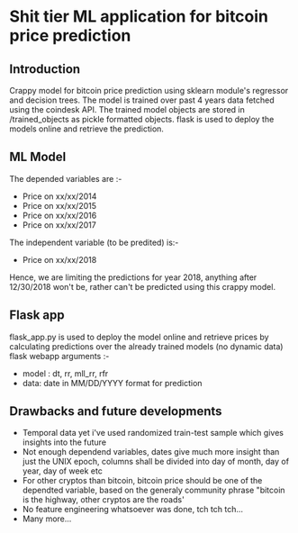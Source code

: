# Shit tier ML application for bitcoin price prediction

## Introduction
Crappy model for bitcoin price prediction using sklearn module's regressor and decision trees. The model is trained over past 4 years data fetched using the coindesk API. The trained model objects are stored in /trained_objects as pickle formatted objects. 
flask is used to deploy the models online and retrieve the prediction.

## ML Model
The depended variables are :-
- Price on xx/xx/2014
- Price on xx/xx/2015
- Price on xx/xx/2016
- Price on xx/xx/2017

The independent variable (to be predited) is:-
- Price on xx/xx/2018

Hence, we are limiting the predictions for year 2018, anything after 12/30/2018 won't be, rather can't be predicted using this crappy model. 

## Flask app
flask_app.py is used to deploy the model online and retrieve prices by calculating predictions over the already trained models (no dynamic data)
flask webapp arguments :-
- model : dt, rr, mll_rr, rfr
- data: date in MM/DD/YYYY format for prediction

## Drawbacks and future developments
- Temporal data yet i've used randomized train-test sample which gives insights into the future
- Not enough dependend variables, dates give much more insight than just the UNIX epoch, columns shall be divided into day of month, day of year, day of week etc
- For other cryptos than bitcoin, bitcoin price should be one of the dependted variable, based on the generaly community phrase "bitcoin is the highway, other cryptos are the roads'
- No feature engineering whatsoever was done, tch tch tch...
- Many more...

